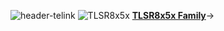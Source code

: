 
![header-telink]({{site.baseurl}}/header-telink.jpg)
![TLSR8x5x]({{site.baseurl}}//TLSR8x5x.jpg)
[**TLSR8x5x Family**](https://github.com/TelinkGithub/TLSR8x5x/settings "TLSR8x5x")→

